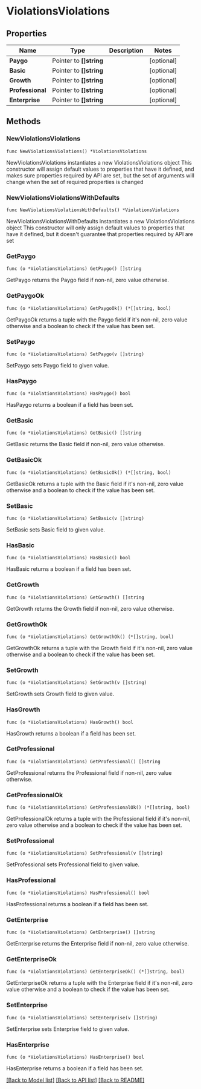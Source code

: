 # ViolationsViolations

## Properties

Name | Type | Description | Notes
------------ | ------------- | ------------- | -------------
**Paygo** | Pointer to **[]string** |  | [optional] 
**Basic** | Pointer to **[]string** |  | [optional] 
**Growth** | Pointer to **[]string** |  | [optional] 
**Professional** | Pointer to **[]string** |  | [optional] 
**Enterprise** | Pointer to **[]string** |  | [optional] 

## Methods

### NewViolationsViolations

`func NewViolationsViolations() *ViolationsViolations`

NewViolationsViolations instantiates a new ViolationsViolations object
This constructor will assign default values to properties that have it defined,
and makes sure properties required by API are set, but the set of arguments
will change when the set of required properties is changed

### NewViolationsViolationsWithDefaults

`func NewViolationsViolationsWithDefaults() *ViolationsViolations`

NewViolationsViolationsWithDefaults instantiates a new ViolationsViolations object
This constructor will only assign default values to properties that have it defined,
but it doesn't guarantee that properties required by API are set

### GetPaygo

`func (o *ViolationsViolations) GetPaygo() []string`

GetPaygo returns the Paygo field if non-nil, zero value otherwise.

### GetPaygoOk

`func (o *ViolationsViolations) GetPaygoOk() (*[]string, bool)`

GetPaygoOk returns a tuple with the Paygo field if it's non-nil, zero value otherwise
and a boolean to check if the value has been set.

### SetPaygo

`func (o *ViolationsViolations) SetPaygo(v []string)`

SetPaygo sets Paygo field to given value.

### HasPaygo

`func (o *ViolationsViolations) HasPaygo() bool`

HasPaygo returns a boolean if a field has been set.

### GetBasic

`func (o *ViolationsViolations) GetBasic() []string`

GetBasic returns the Basic field if non-nil, zero value otherwise.

### GetBasicOk

`func (o *ViolationsViolations) GetBasicOk() (*[]string, bool)`

GetBasicOk returns a tuple with the Basic field if it's non-nil, zero value otherwise
and a boolean to check if the value has been set.

### SetBasic

`func (o *ViolationsViolations) SetBasic(v []string)`

SetBasic sets Basic field to given value.

### HasBasic

`func (o *ViolationsViolations) HasBasic() bool`

HasBasic returns a boolean if a field has been set.

### GetGrowth

`func (o *ViolationsViolations) GetGrowth() []string`

GetGrowth returns the Growth field if non-nil, zero value otherwise.

### GetGrowthOk

`func (o *ViolationsViolations) GetGrowthOk() (*[]string, bool)`

GetGrowthOk returns a tuple with the Growth field if it's non-nil, zero value otherwise
and a boolean to check if the value has been set.

### SetGrowth

`func (o *ViolationsViolations) SetGrowth(v []string)`

SetGrowth sets Growth field to given value.

### HasGrowth

`func (o *ViolationsViolations) HasGrowth() bool`

HasGrowth returns a boolean if a field has been set.

### GetProfessional

`func (o *ViolationsViolations) GetProfessional() []string`

GetProfessional returns the Professional field if non-nil, zero value otherwise.

### GetProfessionalOk

`func (o *ViolationsViolations) GetProfessionalOk() (*[]string, bool)`

GetProfessionalOk returns a tuple with the Professional field if it's non-nil, zero value otherwise
and a boolean to check if the value has been set.

### SetProfessional

`func (o *ViolationsViolations) SetProfessional(v []string)`

SetProfessional sets Professional field to given value.

### HasProfessional

`func (o *ViolationsViolations) HasProfessional() bool`

HasProfessional returns a boolean if a field has been set.

### GetEnterprise

`func (o *ViolationsViolations) GetEnterprise() []string`

GetEnterprise returns the Enterprise field if non-nil, zero value otherwise.

### GetEnterpriseOk

`func (o *ViolationsViolations) GetEnterpriseOk() (*[]string, bool)`

GetEnterpriseOk returns a tuple with the Enterprise field if it's non-nil, zero value otherwise
and a boolean to check if the value has been set.

### SetEnterprise

`func (o *ViolationsViolations) SetEnterprise(v []string)`

SetEnterprise sets Enterprise field to given value.

### HasEnterprise

`func (o *ViolationsViolations) HasEnterprise() bool`

HasEnterprise returns a boolean if a field has been set.


[[Back to Model list]](HOW-TO.md#documentation-for-models) [[Back to API list]](HOW-TO.md#documentation-for-api-endpoints) [[Back to README]](HOW-TO.md)


